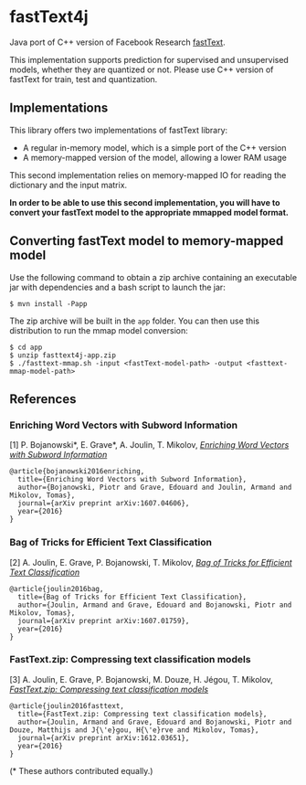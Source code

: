 # fastText4j

Java port of C++ version of Facebook Research [fastText][fasttext].

This implementation supports prediction for supervised and unsupervised models, whether they are quantized or not.
Please use C++ version of fastText for train, test and quantization.

## Implementations

This library offers two implementations of fastText library:
* A regular in-memory model, which is a simple port of the C++ version
* A memory-mapped version of the model, allowing a lower RAM usage

This second implementation relies on memory-mapped IO for reading the dictionary and the input matrix.


**In order to be able to use this second implementation, you will have to convert your fastText model to the appropriate mmapped model format.**


## Converting fastText model to memory-mapped model

Use the following command to obtain a zip archive containing an executable jar with dependencies and a bash script to launch the jar:

```
$ mvn install -Papp
```

The zip archive will be built in the `app` folder. You can then use this distribution to run the mmap model conversion:

```
$ cd app
$ unzip fasttext4j-app.zip
$ ./fasttext-mmap.sh -input <fastText-model-path> -output <fasttext-mmap-model-path>
```

## References

### Enriching Word Vectors with Subword Information

[1] P. Bojanowski\*, E. Grave\*, A. Joulin, T. Mikolov, [*Enriching Word Vectors with Subword Information*](https://arxiv.org/abs/1607.04606)

```
@article{bojanowski2016enriching,
  title={Enriching Word Vectors with Subword Information},
  author={Bojanowski, Piotr and Grave, Edouard and Joulin, Armand and Mikolov, Tomas},
  journal={arXiv preprint arXiv:1607.04606},
  year={2016}
}
```

### Bag of Tricks for Efficient Text Classification

[2] A. Joulin, E. Grave, P. Bojanowski, T. Mikolov, [*Bag of Tricks for Efficient Text Classification*](https://arxiv.org/abs/1607.01759)

```
@article{joulin2016bag,
  title={Bag of Tricks for Efficient Text Classification},
  author={Joulin, Armand and Grave, Edouard and Bojanowski, Piotr and Mikolov, Tomas},
  journal={arXiv preprint arXiv:1607.01759},
  year={2016}
}
```

### FastText.zip: Compressing text classification models

[3] A. Joulin, E. Grave, P. Bojanowski, M. Douze, H. Jégou, T. Mikolov, [*FastText.zip: Compressing text classification models*](https://arxiv.org/abs/1612.03651)

```
@article{joulin2016fasttext,
  title={FastText.zip: Compressing text classification models},
  author={Joulin, Armand and Grave, Edouard and Bojanowski, Piotr and Douze, Matthijs and J{\'e}gou, H{\'e}rve and Mikolov, Tomas},
  journal={arXiv preprint arXiv:1612.03651},
  year={2016}
}
```

(\* These authors contributed equally.)

[fasttext]: <https://github.com/facebookresearch/fastText/>